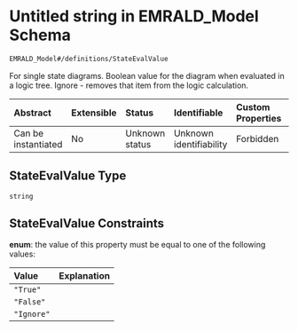 # Untitled string in EMRALD\_Model Schema

```txt
EMRALD_Model#/definitions/StateEvalValue
```

For single state diagrams. Boolean value for the diagram when evaluated in a logic tree. Ignore - removes that item from the logic calculation.

| Abstract            | Extensible | Status         | Identifiable            | Custom Properties | Additional Properties | Access Restrictions | Defined In                                                                                    |
| :------------------ | :--------- | :------------- | :---------------------- | :---------------- | :-------------------- | :------------------ | :-------------------------------------------------------------------------------------------- |
| Can be instantiated | No         | Unknown status | Unknown identifiability | Forbidden         | Allowed               | none                | [EMRALD\_JsonSchemaV3\_0.json\*](../../out/EMRALD_JsonSchemaV3_0.json "open original schema") |

## StateEvalValue Type

`string`

## StateEvalValue Constraints

**enum**: the value of this property must be equal to one of the following values:

| Value      | Explanation |
| :--------- | :---------- |
| `"True"`   |             |
| `"False"`  |             |
| `"Ignore"` |             |
